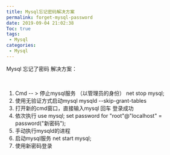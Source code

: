 ```yaml
---
title: Mysql忘记密码解决方案
permalink: forget-mysql-password
date: 2019-09-04 21:02:38
Toc: true
tags:
 - Mysql
categories:
 - Mysql
---
```




Mysql 忘记了密码  解决方案：

<br>

1. Cmd  --  > 停止mysql服务  （以管理员的身份） net stop mysql;
2. 使用无验证方式启动mysql   mysqld --skip-grant-tables
3. 打开新的cmd窗口，直接输入mysql  回车 登录成功
4. 依次执行 use mysql;  set  password  for  "root"@"localhost" = password("新密码");
5. 手动执行mysqld的进程  
6. 启动mysql服务  net  start  mysql;
7. 使用新密码登录

